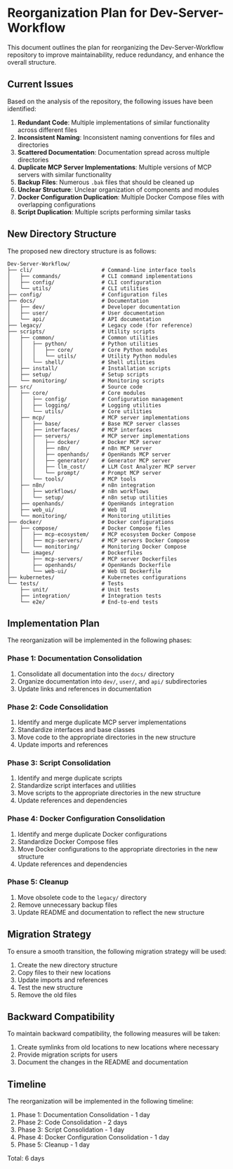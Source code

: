 # Reorganization Plan for Dev-Server-Workflow

This document outlines the plan for reorganizing the Dev-Server-Workflow repository to improve maintainability, reduce redundancy, and enhance the overall structure.

## Current Issues

Based on the analysis of the repository, the following issues have been identified:

1. **Redundant Code**: Multiple implementations of similar functionality across different files
2. **Inconsistent Naming**: Inconsistent naming conventions for files and directories
3. **Scattered Documentation**: Documentation spread across multiple directories
4. **Duplicate MCP Server Implementations**: Multiple versions of MCP servers with similar functionality
5. **Backup Files**: Numerous `.bak` files that should be cleaned up
6. **Unclear Structure**: Unclear organization of components and modules
7. **Docker Configuration Duplication**: Multiple Docker Compose files with overlapping configurations
8. **Script Duplication**: Multiple scripts performing similar tasks

## New Directory Structure

The proposed new directory structure is as follows:

```
Dev-Server-Workflow/
├── cli/                      # Command-line interface tools
│   ├── commands/             # CLI command implementations
│   ├── config/               # CLI configuration
│   └── utils/                # CLI utilities
├── config/                   # Configuration files
├── docs/                     # Documentation
│   ├── dev/                  # Developer documentation
│   ├── user/                 # User documentation
│   └── api/                  # API documentation
├── legacy/                   # Legacy code (for reference)
├── scripts/                  # Utility scripts
│   ├── common/               # Common utilities
│   │   ├── python/           # Python utilities
│   │   │   ├── core/         # Core Python modules
│   │   │   └── utils/        # Utility Python modules
│   │   └── shell/            # Shell utilities
│   ├── install/              # Installation scripts
│   ├── setup/                # Setup scripts
│   └── monitoring/           # Monitoring scripts
├── src/                      # Source code
│   ├── core/                 # Core modules
│   │   ├── config/           # Configuration management
│   │   ├── logging/          # Logging utilities
│   │   └── utils/            # Core utilities
│   ├── mcp/                  # MCP server implementations
│   │   ├── base/             # Base MCP server classes
│   │   ├── interfaces/       # MCP interfaces
│   │   ├── servers/          # MCP server implementations
│   │   │   ├── docker/       # Docker MCP server
│   │   │   ├── n8n/          # n8n MCP server
│   │   │   ├── openhands/    # OpenHands MCP server
│   │   │   ├── generator/    # Generator MCP server
│   │   │   ├── llm_cost/     # LLM Cost Analyzer MCP server
│   │   │   └── prompt/       # Prompt MCP server
│   │   └── tools/            # MCP tools
│   ├── n8n/                  # n8n integration
│   │   ├── workflows/        # n8n workflows
│   │   └── setup/            # n8n setup utilities
│   ├── openhands/            # OpenHands integration
│   ├── web_ui/               # Web UI
│   └── monitoring/           # Monitoring utilities
├── docker/                   # Docker configurations
│   ├── compose/              # Docker Compose files
│   │   ├── mcp-ecosystem/    # MCP ecosystem Docker Compose
│   │   ├── mcp-servers/      # MCP servers Docker Compose
│   │   └── monitoring/       # Monitoring Docker Compose
│   └── images/               # Dockerfiles
│       ├── mcp-servers/      # MCP server Dockerfiles
│       ├── openhands/        # OpenHands Dockerfile
│       └── web-ui/           # Web UI Dockerfile
├── kubernetes/               # Kubernetes configurations
└── tests/                    # Tests
    ├── unit/                 # Unit tests
    ├── integration/          # Integration tests
    └── e2e/                  # End-to-end tests
```

## Implementation Plan

The reorganization will be implemented in the following phases:

### Phase 1: Documentation Consolidation

1. Consolidate all documentation into the `docs/` directory
2. Organize documentation into `dev/`, `user/`, and `api/` subdirectories
3. Update links and references in documentation

### Phase 2: Code Consolidation

1. Identify and merge duplicate MCP server implementations
2. Standardize interfaces and base classes
3. Move code to the appropriate directories in the new structure
4. Update imports and references

### Phase 3: Script Consolidation

1. Identify and merge duplicate scripts
2. Standardize script interfaces and utilities
3. Move scripts to the appropriate directories in the new structure
4. Update references and dependencies

### Phase 4: Docker Configuration Consolidation

1. Identify and merge duplicate Docker configurations
2. Standardize Docker Compose files
3. Move Docker configurations to the appropriate directories in the new structure
4. Update references and dependencies

### Phase 5: Cleanup

1. Move obsolete code to the `legacy/` directory
2. Remove unnecessary backup files
3. Update README and documentation to reflect the new structure

## Migration Strategy

To ensure a smooth transition, the following migration strategy will be used:

1. Create the new directory structure
2. Copy files to their new locations
3. Update imports and references
4. Test the new structure
5. Remove the old files

## Backward Compatibility

To maintain backward compatibility, the following measures will be taken:

1. Create symlinks from old locations to new locations where necessary
2. Provide migration scripts for users
3. Document the changes in the README and documentation

## Timeline

The reorganization will be implemented in the following timeline:

1. Phase 1: Documentation Consolidation - 1 day
2. Phase 2: Code Consolidation - 2 days
3. Phase 3: Script Consolidation - 1 day
4. Phase 4: Docker Configuration Consolidation - 1 day
5. Phase 5: Cleanup - 1 day

Total: 6 days